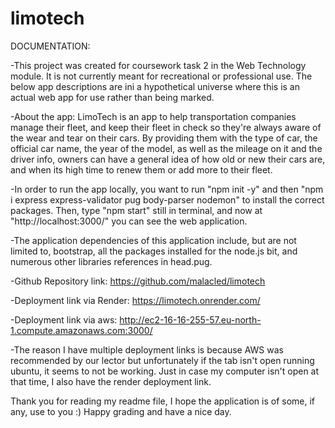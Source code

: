 # limotech
DOCUMENTATION: 

-This project was created for coursework task 2 in the Web Technology module. It is not currently meant for recreational or professional use. The below app descriptions are ini a hypothetical universe where this is an actual web app for use rather than being marked. 

-About the app: LimoTech is an app to help transportation companies manage their fleet, and keep their fleet in check so they're always aware of the wear and tear on their cars. By providing them with the type of car, the official car name, the year of the model, as well as the mileage on it and the driver info, owners can have a general idea of how old or new their cars are, and when its high time to renew them or add more to their fleet.

-In order to run the app locally, you want to run "npm init -y" and then "npm i express express-validator pug body-parser nodemon" to install the correct packages. Then, type "npm start" still in terminal, and now at "http://localhost:3000/" you can see the web application.

-The application dependencies of this application include, but are not limited to, bootstrap, all the packages installed for the node.js bit, and numerous other libraries references in head.pug. 

-Github Repository link: https://github.com/malacled/limotech

-Deployment link via Render: https://limotech.onrender.com/

-Deployment link via aws: http://ec2-16-16-255-57.eu-north-1.compute.amazonaws.com:3000/

-The reason I have multiple deployment links is because AWS was recommended by our lector but unfortunately if the tab isn't open running ubuntu, it seems to not be working. Just in case my computer isn't open at that time, I also have the render deployment link. 

Thank you for reading my readme file, I hope the application is of some, if any, use to you :) 
Happy grading and have a nice day.
